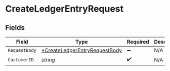 # CreateLedgerEntryRequest


## Fields

| Field                                                                                    | Type                                                                                     | Required                                                                                 | Description                                                                              |
| ---------------------------------------------------------------------------------------- | ---------------------------------------------------------------------------------------- | ---------------------------------------------------------------------------------------- | ---------------------------------------------------------------------------------------- |
| `RequestBody`                                                                            | [*CreateLedgerEntryRequestBody](../../models/operations/createledgerentryrequestbody.md) | :heavy_minus_sign:                                                                       | N/A                                                                                      |
| `CustomerID`                                                                             | *string*                                                                                 | :heavy_check_mark:                                                                       | N/A                                                                                      |